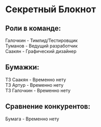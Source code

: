 # Секретный Блокнот
## Роли в команде:

Галочкин - Тимлид/Тестировщик          
Туманов - Ведущий разработчик            
Саакян - Графический дизайнер             

## Бумажки:

ТЗ Саакян - Временно нету           
ТЗ Артур - Временно нету             
ТЗ Галочкин - Временно нету             

## Сравнение конкурентов:

Бумага - Временно нету            
